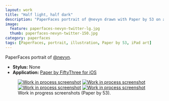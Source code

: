 ```yaml
---
layout: work
title: "Half light, half dark"
description: "PaperFaces portrait of @nevyn drawn with Paper by 53 on an iPad."
image: 
  feature: paperfaces-nevyn-twitter-lg.jpg
  thumb: paperfaces-nevyn-twitter-150.jpg
category: paperfaces
tags: [PaperFaces, portrait, illustration, Paper by 53, iPad art]
---
```


PaperFaces portrait of <a href="http://twitter.com/nevyn">@nevyn</a>.

* **Stylus:** None
* **Application:** [Paper by FiftyThree for iOS](http://www.fiftythree.com/paper)

<figure class="half">
	<a href="{{ site.url }}/images/paperfaces-nevyn-process-1-lg.jpg"><img src="{{ site.url }}/images/paperfaces-nevyn-process-1-600.jpg" alt="Work in process screenshot"></a>
	<a href="{{ site.url }}/images/paperfaces-nevyn-process-2-lg.jpg"><img src="{{ site.url }}/images/paperfaces-nevyn-process-2-600.jpg" alt="Work in process screenshot"></a>
	<a href="{{ site.url }}/images/paperfaces-nevyn-process-3-lg.jpg"><img src="{{ site.url }}/images/paperfaces-nevyn-process-3-600.jpg" alt="Work in process screenshot"></a>
	<a href="{{ site.url }}/images/paperfaces-nevyn-process-4-lg.jpg"><img src="{{ site.url }}/images/paperfaces-nevyn-process-4-600.jpg" alt="Work in process screenshot"></a>
	<figcaption>Work in progress screenshots (Paper by 53).</figcaption>
</figure>